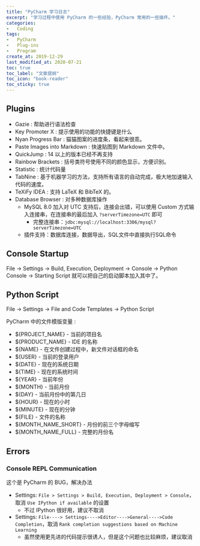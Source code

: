 ```yaml
---
title: "PyCharm 学习日志"
excerpt: "学习过程中使用 PyCharm 的一些经验，PyCharm 常用的一些插件。"
categories:
-   Coding
tags:
-   PyCharm
-   Plug-ins
-   Program
create_at: 2019-12-29
last_modified_at: 2020-07-21
toc: true
toc_label: "文章提纲"
toc_icon: "book-reader"
toc_sticky: true
---
```


## Plugins

-   Gazie : 帮助进行语法检查
-   Key Promoter X : 提示使用的功能的快捷键是什么
-   Nyan Progress Bar : 猫猫图案的进度条，看起来很乖。
-   Paste Images into Markdown : 快速贴图到 Markdown 文件中。
-   QuickJump : 14 以上的版本已经不再支持
-   Rainbow Brackets : 括号类符号使用不同的颜色显示，方便识别。
-   Statistic : 统计代码量
-   TabNine : 基于机器学习的方法，支持所有语言的自动完成，极大地加速输入代码的速度。
-   TeXiFy IDEA : 支持 LaTeX 和 BibTeX 的。
-   Database Browser : 对多种数据库操作
    -   MySQL 8.0 加入对 UTC 支持后，连接会出错，可以使用 Custom 方式输入连接串，在连接串的最后加入 `?serverTimezone=UTC` 即可
        -   完整连接串：`jdbc:mysql://localhost:3306/mysql?serverTimezone=UTC `
    -   插件支持：数据库连接，数据导出，SQL文件中直接执行SQL命令

## Console Startup

File → Settings → Build, Execution, Deployment → Console → Python Console → Starting Script
就可以把自己的启动脚本加入其中了。

## Python Script

File → Settings → File and Code Templates → Python Script

PyCharm 中的文件模版变量 :

-   ${PROJECT_NAME} - 当前的项目名
-   ${PRODUCT_NAME} - IDE 的名称
-   ${NAME} - 在文件创建过程中，新文件对话框的命名
-   ${USER} - 当前的登录用户
-   ${DATE} - 现在的系统日期
-   ${TIME} - 现在的系统时间
-   ${YEAR} - 当前年份
-   ${MONTH} - 当前月份
-   ${DAY} - 当前月份中的第几日
-   ${HOUR} - 现在的小时
-   ${MINUTE} - 现在的分钟
-   ${FILE} - 文件的名称
-   ${MONTH_NAME_SHORT} - 月份的前三个字母缩写
-   ${MONTH_NAME_FULL} - 完整的月份名

## Errors

### Console REPL Communication

这个是 PyCharm 的 BUG，解决办法

-   Settings: `File > Settings > Build, Execution, Deployment > Console`，取消 `Use IPython if available` 的设置
    -   不过 IPython 很好用，建议不取消
-   Settings: `File----> Settings---->Editor---->General---->Code Completion`，取消 `Rank completion suggestions based on Machine Learning`
    -   虽然使用更先进的代码提示很诱人，但是这个问题也比较麻烦，建议取消

